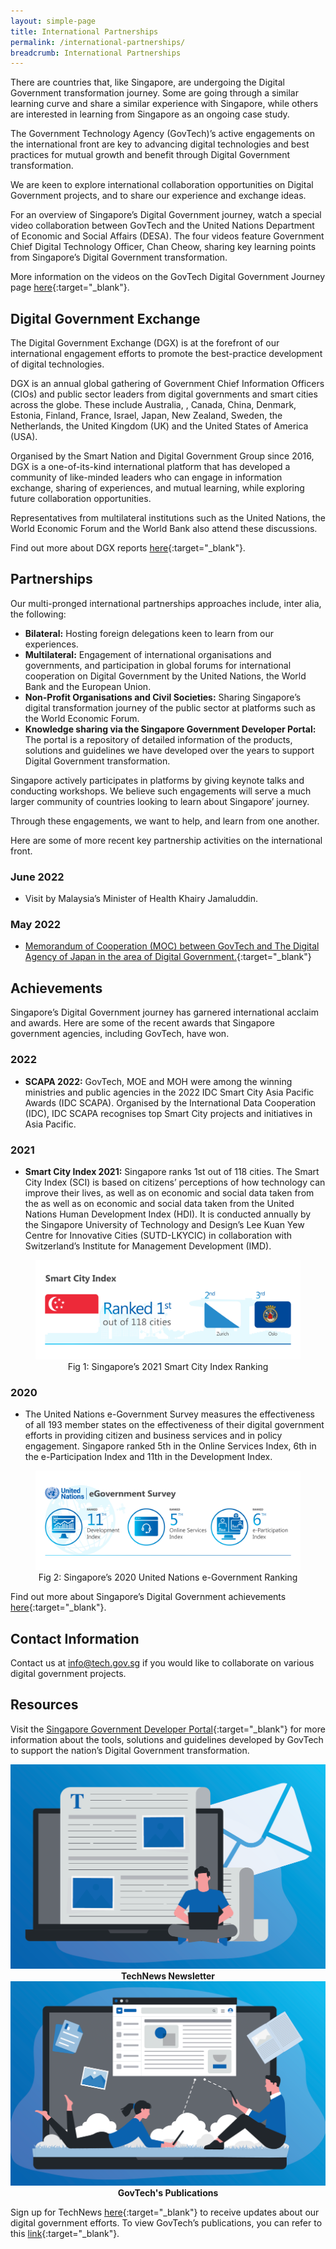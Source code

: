 ```yaml
---
layout: simple-page
title: International Partnerships
permalink: /international-partnerships/
breadcrumb: International Partnerships
---
```


There are countries that, like Singapore, are undergoing the Digital Government transformation journey. Some are going through a similar learning curve and share a similar experience with Singapore, while others are interested in learning from Singapore as an ongoing case study.

The Government Technology Agency (GovTech)’s active engagements on the international front are key to advancing digital technologies and best practices for mutual growth and benefit through Digital Government transformation.

We are keen to explore international collaboration opportunities on Digital Government projects, and to share our experience and exchange ideas.

For an overview of Singapore’s Digital Government journey, watch a special video collaboration between GovTech and the United Nations Department of Economic and Social Affairs (DESA). The four videos feature Government Chief Digital Technology Officer, Chan Cheow, sharing key learning points from Singapore’s Digital Government transformation.

More information on the videos on the GovTech Digital Government Journey page [here](/singapore-digital-government-journey#our-digital-government-story){:target="_blank"}.

## Digital Government Exchange

The Digital Government Exchange (DGX) is at the forefront of our international engagement efforts to promote the best-practice development of digital technologies.

DGX is an annual global gathering of Government Chief Information Officers (CIOs) and public sector leaders from digital governments and smart cities across the globe. These include Australia, , Canada, China, Denmark, Estonia, Finland, France, Israel, Japan, New Zealand, Sweden, the Netherlands, the United Kingdom (UK) and the United States of America (USA). 

Organised by the Smart Nation and Digital Government Group since 2016, DGX is a one-of-its-kind international platform that has developed a community of like-minded leaders who can engage in information exchange, sharing of experiences, and mutual learning, while exploring future collaboration opportunities. 

Representatives from multilateral institutions such as the United Nations, the World Economic Forum and the World Bank also attend these discussions.

Find out more about DGX reports [here](/media/corporate-publications/digital-government-exchange-reports){:target="_blank"}.

## Partnerships

Our multi-pronged international partnerships approaches include, inter alia, the following:

- **Bilateral:** Hosting foreign delegations keen to learn from our experiences.
- **Multilateral:**  Engagement of international organisations and governments, and participation in global forums for international cooperation on Digital Government by the United Nations, the World Bank and the European Union.
- **Non-Profit Organisations and Civil Societies:** Sharing Singapore’s digital transformation journey of the public sector at platforms such as the World Economic Forum.
- **Knowledge sharing via the Singapore Government Developer Portal:** The portal is a repository of detailed information of the products, solutions and guidelines we have developed over the years to support Digital Government transformation.

Singapore actively participates in platforms by giving keynote talks and conducting workshops. We believe such engagements will serve a much larger community of countries looking to learn about Singapore’ journey.

Through these engagements, we want to help, and learn from one another.

Here are some of more recent key partnership activities on the international front.

### June 2022

- Visit by Malaysia’s Minister of Health Khairy Jamaluddin.

### May 2022

- [Memorandum of Cooperation (MOC) between GovTech and The Digital Agency of Japan in the area of Digital Government.](https://www.tech.gov.sg/media/technews/govtech-partners-the-digital-agency-of-japan-to-push-digital-government-transformation){:target="_blank"}

## Achievements

Singapore’s Digital Government journey has garnered international acclaim and awards. Here are some of the recent awards that Singapore government agencies, including GovTech, have won.

### 2022

- **SCAPA 2022:** GovTech, MOE and MOH were among the winning ministries and public agencies  in the 2022 IDC Smart City Asia Pacific Awards (IDC SCAPA). Organised by the International Data Cooperation (IDC), IDC SCAPA recognises top Smart City projects and initiatives in Asia Pacific.

### 2021

- **Smart City Index 2021:** Singapore ranks 1st out of 118 cities. The Smart City Index (SCI) is based on citizens’ perceptions of how technology can improve their lives, as well as on economic and social data taken from the as well as on economic and social data taken from the United Nations Human Development Index (HDI). It is conducted annually by the Singapore University of Technology and Design’s Lee Kuan Yew Centre for Innovative Cities (SUTD-LKYCIC) in collaboration with Switzerland’s Institute for Management Development (IMD).

<figure style="text-align: center">
  <img
    src="/images/digital-transformation/Fig-1-Smart-City-Index.png" 
    alt="Fig 1: Singapore’s 2021 Smart City Index Ranking"
  />
  <figcaption>Fig 1: Singapore’s 2021 Smart City Index Ranking</figcaption>
</figure>

### 2020

- The United Nations e-Government Survey measures the effectiveness of all 193 member states on the effectiveness of their digital government efforts in providing citizen and business services and in policy engagement. Singapore ranked 5th in the Online Services Index, 6th in the e-Participation Index and 11th in the Development Index.

<figure style="text-align: center">
  <img
    src="/images/digital-transformation/Fig-2-UN-e-gov-survey-ranking.png" 
    alt="Fig 2: Singapore’s 2020 United Nations e-Government Ranking"
  />
  <figcaption>Fig 2: Singapore’s 2020 United Nations e-Government Ranking</figcaption>
</figure>

Find out more about Singapore’s Digital Government achievements [here](/media/awards/){:target="_blank"}.

## Contact Information

Contact us at <info@tech.gov.sg> if you would like to collaborate on various digital government projects.

## Resources

Visit the [Singapore Government Developer Portal](https://www.developer.gov.sg){:target="_blank"} for more information about the tools, solutions and guidelines developed by GovTech to support the nation’s Digital Government transformation.

<div class="row">
  <div class="col" style="text-align: center">
    <a href="/media/technews/subscribe" target="_blank">
      <img src="/images/digital-transformation/TechNews-newsletter.png" alt="TechNews Newsletter" /></a>
    <figcaption><b>TechNews Newsletter</b></figcaption>
  </div>

  <div class="col" style="text-align: center">
    <a href="/media/corporate-publications" target="_blank">
      <img src="/images/digital-transformation/GovTech-publications.png" alt="GovTech's Publications" /></a>
    <figcaption><b>GovTech's Publications</b></figcaption>
  </div>
  <div class="col"></div>
  <div class="col"></div>
</div>

Sign up for TechNews [here](https://www.tech.gov.sg/media/technews/subscribe){:target="_blank"} to receive updates about our digital government efforts. To view GovTech’s publications, you can refer to this [link](https://www.tech.gov.sg/media/corporate-publications/){:target="_blank"}. 
